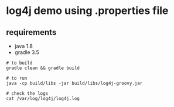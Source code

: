 # log4j demo using .properties file

## requirements
- java 1.8
- gradle 3.5

```
# to build
gradle clean && gradle build

# to run
java -cp build/libs -jar build/libs/log4j-groovy.jar

# check the logs
cat /var/log/log4j/log4j.log
```
